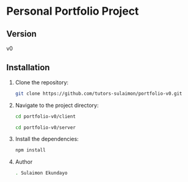 # Personal Portfolio Project


## Version
v0

## Installation

1. Clone the repository:
   ```bash
   git clone https://github.com/tutors-sulaimon/portfolio-v0.git
   ````
2. Navigate to the project directory:
    ```bash
   cd portfolio-v0/client
    ```
     ```bash
   cd portfolio-v0/server
    ```
3. Install the dependencies:
    ```bash
    npm install
    ```
7. Author
    ```bash
    . Sulaimon Ekundayo
    ```


